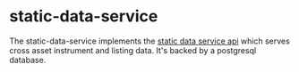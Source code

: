 # static-data-service

The static-data-service implements the [static data service api](https://github.com/d-protocol/otp/blob/master/protobuf/services/staticdataservice.proto) which serves cross asset instrument and listing data.  It's backed by a postgresql database.

